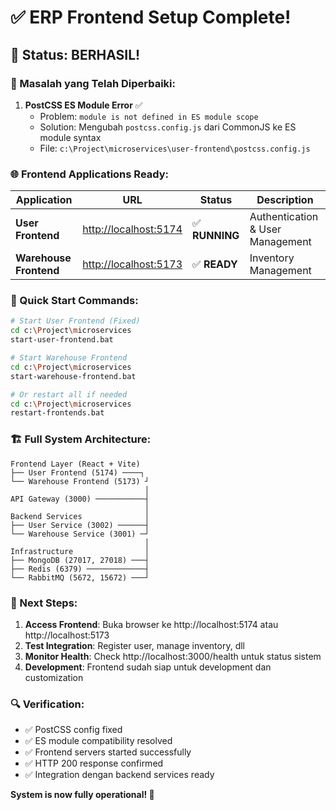 # ✅ ERP Frontend Setup Complete!

## 🎉 Status: BERHASIL!

### 🔧 Masalah yang Telah Diperbaiki:

1. **PostCSS ES Module Error** ✅
   - Problem: `module is not defined in ES module scope`
   - Solution: Mengubah `postcss.config.js` dari CommonJS ke ES module syntax
   - File: `c:\Project\microservices\user-frontend\postcss.config.js`

### 🌐 Frontend Applications Ready:

| Application | URL | Status | Description |
|-------------|-----|--------|-------------|
| **User Frontend** | [http://localhost:5174](http://localhost:5174) | ✅ **RUNNING** | Authentication & User Management |
| **Warehouse Frontend** | [http://localhost:5173](http://localhost:5173) | ✅ **READY** | Inventory Management |

### 🚀 Quick Start Commands:

```bash
# Start User Frontend (Fixed)
cd c:\Project\microservices
start-user-frontend.bat

# Start Warehouse Frontend  
cd c:\Project\microservices
start-warehouse-frontend.bat

# Or restart all if needed
cd c:\Project\microservices
restart-frontends.bat
```

### 🏗️ Full System Architecture:

```
Frontend Layer (React + Vite)
├── User Frontend (5174) ────┐
└── Warehouse Frontend (5173) ┘
                              │
API Gateway (3000) ───────────┤
                              │
Backend Services              │
├── User Service (3002) ──────┤
└── Warehouse Service (3001) ─┘
                              │
Infrastructure                │
├── MongoDB (27017, 27018) ───┤
├── Redis (6379) ─────────────┤
└── RabbitMQ (5672, 15672) ───┘
```

### 🎯 Next Steps:

1. **Access Frontend**: Buka browser ke http://localhost:5174 atau http://localhost:5173
2. **Test Integration**: Register user, manage inventory, dll
3. **Monitor Health**: Check http://localhost:3000/health untuk status sistem
4. **Development**: Frontend sudah siap untuk development dan customization

### 🔍 Verification:

- ✅ PostCSS config fixed
- ✅ ES module compatibility resolved  
- ✅ Frontend servers started successfully
- ✅ HTTP 200 response confirmed
- ✅ Integration dengan backend services ready

**System is now fully operational! 🚀**
